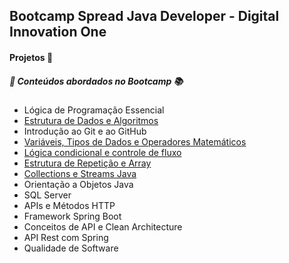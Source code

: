 
## Bootcamp Spread Java Developer - Digital Innovation One

#### Projetos :file_folder:

##### :memo: Conteúdos abordados no Bootcamp :books:

* Lógica de Programação Essencial
* [Estrutura de Dados e Algoritmos](https://github.com/Tati-Ramos/Bootcamp-Spread---DIO/tree/main/src/main/java/com/projeto)
* Introdução ao Git e ao GitHub
* [Variáveis, Tipos de Dados e Operadores Matemáticos](https://github.com/Tati-Ramos/Java/tree/main/Java/src/digital/innovation/one)
* [Lógica condicional e controle de fluxo](https://github.com/Tati-Ramos/Java/tree/main/Java/src/digital/innovation/one)
* [Estrutura de Repetição e Array](https://github.com/Tati-Ramos/Java/tree/main/Java/src/digital/innovation/one)
* [Collections e Streams Java](https://github.com/Tati-Ramos/Bootcamp-Spread---DIO/tree/main/collections)
* Orientação a Objetos Java
* SQL Server
* APIs e Métodos HTTP
* Framework Spring Boot
* Conceitos de API e Clean Architecture
* API Rest com Spring
* Qualidade de Software

